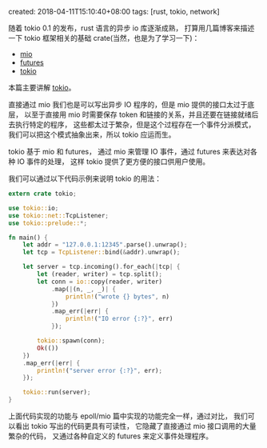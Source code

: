 created: 2018-04-11T15:10:40+08:00
tags: [rust, tokio, network]


随着 tokio 0.1 的发布，rust 语言的异步 io 库逐渐成熟，
打算用几篇博客来描述一下 tokio 框架相关的基础 crate(当然，也是为了学习一下)：

* [mio][]
* [futures][]
* [tokio][]

[mio]: https://github.com/carllerche/mio
[futures]: https://github.com/alexcrichton/futures-rs
[tokio]: https://github.com/tokio-rs/tokio

本篇主要讲解 [tokio][]。

直接通过 mio 我们也是可以写出异步 IO 程序的，但是 mio 提供的接口太过于底层，
以至于直接用 mio 时需要保存 token 和链接的关系，并且还要在链接就绪后去执行特定的程序，
这些都太过于繁杂，但是这个过程存在一个事件分派模式，
我们可以把这个模式抽象出来，所以 tokio 应运而生。

tokio 基于 mio 和 futures，
通过 mio 来管理 IO 事件，通过 futures 来表达对各种 IO 事件的处理，
这样 tokio 提供了更方便的接口供用户使用。

我们可以通过以下代码示例来说明 tokio 的用法：

```rust
extern crate tokio;

use tokio::io;
use tokio::net::TcpListener;
use tokio::prelude::*;

fn main() {
    let addr = "127.0.0.1:12345".parse().unwrap();
    let tcp = TcpListener::bind(&addr).unwrap();

    let server = tcp.incoming().for_each(|tcp| {
        let (reader, writer) = tcp.split();
        let conn = io::copy(reader, writer)
            .map(|(n, _, _)| {
                println!("wrote {} bytes", n)
            })
            .map_err(|err| {
                println!("IO error {:?}", err)
            });

        tokio::spawn(conn);
        Ok(())
    })
    .map_err(|err| {
        println!("server error {:?}", err);
    });

    tokio::run(server);
}
```

上面代码实现的功能与 epoll/mio 篇中实现的功能完全一样，通过对比，
我们可以看出 tokio 写出的代码更具有可读性，
它隐藏了直接通过 mio 接口调用的大量繁杂的代码，
又通过各种自定义的 futures 来定义事件处理程序。
